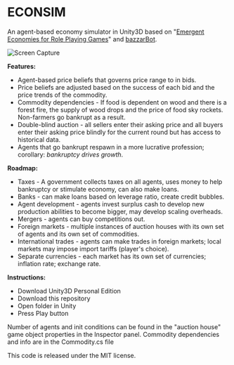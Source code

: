# ECONSIM

An agent-based economy simulator in Unity3D based on "[Emergent Economies for Role Playing Games](http://larc.unt.edu/techreports/LARC-2010-03.pdf)" and [bazzarBot](https://github.com/larsiusprime/bazaarBot).

![Screen Capture](ScreenCapture.gif)

**Features:**
- Agent-based price beliefs that governs price range to in bids.
- Price beliefs are adjusted based on the success of each bid and the price trends of the commodity.
- Commodity dependencies - If food is dependent on wood and there is a forest fire, the supply of wood drops and the price of food sky rockets. Non-farmers go bankrupt as a result.
 - Double-blind auction - all sellers enter their asking price and all buyers enter their asking price blindly for the current round but has access to historical data.
 - Agents that go bankrupt respawn in a more lucrative profession; corollary: *bankruptcy drives growth*.
 
**Roadmap:**
 - Taxes - A government collects taxes on all agents, uses money to help bankruptcy or stimulate economy, can also make loans.
 - Banks - can make loans based on leverage ratio, create credit bubbles.
 - Agent development - agents invest surplus cash to develop new production abilities to become bigger, may develop scaling overheads.
 - Mergers - agents can buy competitions out.
 - Foreign markets - multiple instances of auction houses with its own set of agents and its own set of commodities.
 - International trades - agents can make trades in foreign markets; local markets may impose import tariffs (player's choice).
 - Separate currencies - each market has its own set of currencies; inflation rate; exchange rate.

**Instructions:**
 - Download Unity3D Personal Edition
 - Download this repository
 - Open folder in Unity
 - Press Play button

Number of agents and init conditions can be found in the "auction house" game object properties in the Inspector panel. Commodity dependencies and info are in the Commodity.cs file

This code is released under the MIT license.
